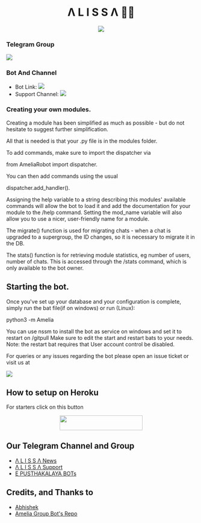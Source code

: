 <h1 align="center">Λ L I S S Λ 🧚‍♀️</h3> 
<p align="center">
  <img src="https://telegra.ph/file/4a5ffa86a80023f6365f6.jpg">
</p>


### Telegram Group
<p align="left">
<a href="https://t.me/MissAlissaSupport" alt="Telegram!"> <img src="https://aleen42.github.io/badges/src/telegram.svg" /> </a>

### Bot And Channel 
* Bot Link:  <a href="http://t.me/MissAlissaBot" alt=" Λ L I S S Λ "> <img src="https://img.shields.io/badge/%F0%9F%A4%96%20-Λ L I S S Λ-blue" /> </a>
* Support Channel: <a  href="https://t.me/epusthakalaya_bots" alt="Help Centre Logs"> <img  src="https://img.shields.io/badge/%F0%9F%92%A1-Λ L I S S Λ%20Update%20Channel-9cf" /> </a>

### Creating your own modules.

Creating a module has been simplified as much as possible - but do not hesitate to suggest further simplification.

All that is needed is that your .py file is in the modules folder.

To add commands, make sure to import the dispatcher via

from AmeliaRobot import dispatcher.

You can then add commands using the usual

dispatcher.add_handler().

Assigning the help variable to a string describing this modules' available
commands will allow the bot to load it and add the documentation for
your module to the /help command. Setting the mod_name variable will also allow you to use a nicer, user-friendly name for a module.

The migrate() function is used for migrating chats - when a chat is upgraded to a supergroup, the ID changes, so 
it is necessary to migrate it in the DB.

The stats() function is for retrieving module statistics, eg number of users, number of chats. This is accessed 
through the /stats command, which is only available to the bot owner.

## Starting the bot.

Once you've set up your database and your configuration is complete, simply run the bat file(if on windows) or run (Linux):

python3 -m Amelia

You can use nssm to install the bot as service on windows and set it to restart on /gitpull 
Make sure to edit the start and restart bats to your needs. 
Note: the restart bat requires that User account control be disabled.

For queries or any issues regarding the bot please open an issue ticket or visit us at <p align="left">
<a href="https://t.me/MissAlissaNews" alt="Telegram!"> <img src="https://aleen42.github.io/badges/src/telegram.svg" /> </a>

## How to setup on Heroku 
For starters click on this button 

<p align="center"><a href="https://heroku.com/deploy?template=https://github.com/Madushankabro/MissAlissa"> <img src="https://img.shields.io/badge/Deploy%20To%20Heroku-green?style=for-the-badge&logo=heroku" width="220" height="38.45"/></a></p>


## Our Telegram Channel and Group

* [Λ L I S S Λ News](https://https://t.me/MissAlissaNews)
* [Λ L I S S Λ Support](https://t.me/MissAlissaSupport)
* [E PUSTHAKALAYA BOTs](https://t.me/epusthakalaya_bots)

## Credits, and Thanks to 
*   [Abhishek](https://telegram.dog/xAbhisheksingh)
*   [Amelia Group Bot's Repo](https://github.com/War-Legend/AmeliaRobot)








